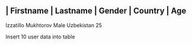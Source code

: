 |  Firstname  |  Lastname  |  Gender  | Country | Age
-----------------------------------------------------
Izzatillo        Mukhtorov    Male      Uzbekistan  25


Insert 10 user data into table